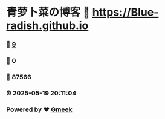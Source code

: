 # 青萝卜菜の博客 :link: https://Blue-radish.github.io 
### :page_facing_up: [9](https://Blue-radish.github.io/tag.html) 
### :speech_balloon: 0 
### :hibiscus: 87566 
### :alarm_clock: 2025-05-19 20:11:04 
### Powered by :heart: [Gmeek](https://github.com/Meekdai/Gmeek)
